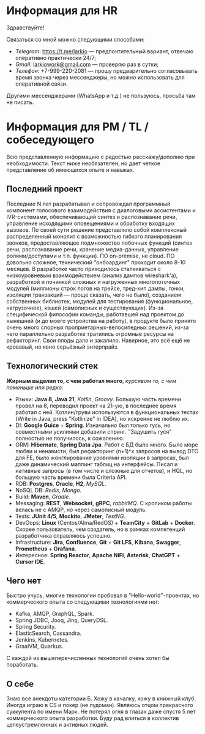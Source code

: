 # Информация для HR

Здравствуйте!

Связаться со мной можно следующими способами:
 - *Telegram*: https://t.me/larkio — предпочтительный вариант, отвечаю оперативно практически 24/7;
 - *Gmail*: larkiowork@gmail.com — проверяю раз в сутки;
 - *Телефон*: +7-999-220-2081 — прошу предварительно согласовывать время звонка через мессенджеры, но можно использовать для оперативной связи.

Другими мессенджерами (WhatsApp и т.д.) не пользуюсь, просьба там не писать.


# Информация для PM / TL / собеседующего

Всю представленную информацию с радостью расскажу/дополню при необходимости. Текст ниже необязателен, но дает четкое представление об имеющихся опыте и навыках.

## Последний проект

Последние N лет разрабатывал и сопровождал программный компонент голосового взаимодействия с диалоговыми ассистентами и IVR-системами, обеспечивающий синтез и распознавание речи, управление исходящими оповещениями и обработку входящих вызовов. По своей сути решение представляло собой комплексный распределенный монолит с возможностью гибкого планирования звонков, предоставляющее подмножество побочных функций (синтез речи, распознавание речи, хранение медиа-данных, управление ролями/доступами и т.п. функции). ПО on-premise, не cloud. ПО довольно сложное, технический "онбоардинг" проходит около 8-10 месяцев. В разработке часто приходилось сталкиваться с низкоуровневым взаимодействием (анализ дампов wireshark'а), разработкой и починкой сложных и нагруженных многопоточных модулей (миллионы строк логов на трейсе, тред-хип дампы, гонки, изоляции транзакций — проще сказать, чего не было), созданием собственных библиотек, модулей для тестирования (функциональное, нагрузочное), кэшей (самописных и существующих). Из-за специфической философии команды, работавшей над проектом до нынешней (и до моего устройства на работу), в продукте было принято очень много спорных проприетарных-велосипедных решений, из-за чего параллельно разработке тратились огромные ресурсы на рефакторинг. Свои плоды дало и закалило. Наверное, это всё ещё не кровавый, но явно серьёзный энтерпрайз.

## Технологический стек

**Жирным выделил то, с чем работал много**, *курсивом то, с чем поменьше или редко*:

 - Языки: **Java 8**, **Java 21**, *Kotlin*, *Groovy*. Большую часть времени провел на 8, переводил проект на 21-ую, в последнее время работал с ней. Котлин/груви используются в функциональных тестах (Write in Java, press "Kotlinize" in IDEA), но искренне не люблю их. 
 - DI: **Google Guice** + **Spring**. Изначально был только гусь, но совместными усилиями добавили спринг. "Задушить гуся" полностью не получилось, к сожалению.
 - ORM: **Hibernate**, **Spring Data Jpa**. Работ с БД было много. Было море любви и ненависти, был рефакторинг (n+1)^x запросов на вывод DTO для FE, было жонглирование уровнями изоляции в запросах, был даже динамический маппинг таблиц на интерфейсы. Писал и нативные запросы (в том числе и сложные для отчетов), и HQL, но большую часть времени была Criteria API.
 - RDB: **Postgres**, **Oracle**, **H2**, *MySQL*.
 - NoSQL DB: *Redis*, *Mongo*.
 - Build: **Maven**, *Gradle*.
 - Messaging: **REST**, **Websocket**, **gRPC**, *rabbitMQ*. С кроликом работы велась не с AMQP, но через самописный модуль.
 - Tests: **JUnit 4/5**, **Mockito**, **JMeter**, *TestNG*.
 - DevOops: **Linux** (Centos/Alma/RedOS) + **TeamCity** + **GitLab** + **Docker**. Скорее пользователь, чем создатель, но в рамках компетенций разработчика справляюсь успешно.
 - Infrastructure: **Jira**, **Confluence**, **Git** + **Git LFS**, **Kibana**, **Swagger**, **Prometheus** + **Grafana**.
 - Интересное: **Spring Reactor**, **Apache NiFi**, **Asterisk**, **ChatGPT** + **Cursor IDE**.

## Чего нет

Быстро учусь, многие технологии пробовал в "Hello-world"-проектах, но коммерческого опыта со следующими технологиями нет:

 - Kafka, AMQP, GraphQL, Spark.
 - Spring JDBC, Jooq, Jinq, QueryDSL.
 - Spring Security.
 - ElasticSearch, Cassandra.
 - Jenkins, Kubernetes.
 - GraalVM, Quarkus.

С каждой из вышеперечисленных технологий очень хотел бы поработать.

## О себе

Знаю все анекдоты категории Б. Хожу в качалку, хожу в книжный клуб. Иногда играю в CS и покер (не лудоман). Являюсь отцом прекрасного суккулента по имени Марк. Не потерял огня в глазах даже спустя 5 лет коммерческого опыта разработки. Буду рад влиться в коллектив целеустремленных и активных людей.
